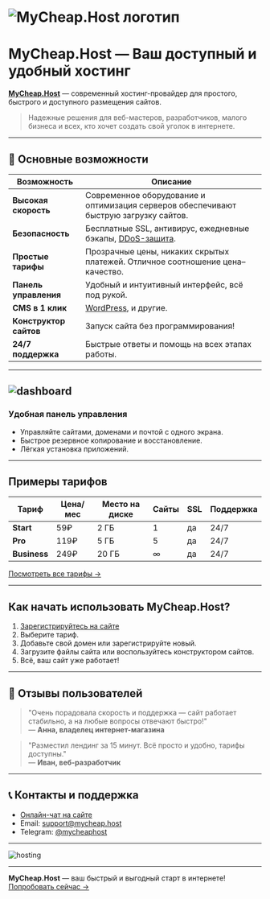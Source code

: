 # ![MyCheap.Host логотип](assets/logo.png)  
# MyCheap.Host — Ваш доступный и удобный хостинг

**[MyCheap.Host](https://mycheap.host)** — современный хостинг-провайдер для простого, быстрого и доступного размещения сайтов.  
> Надежные решения для веб-мастеров, разработчиков, малого бизнеса и всех, кто хочет создать свой уголок в интернете.

---

## 🚀 Основные возможности

| Возможность         | Описание                                                                  |
|---------------------|---------------------------------------------------------------------------|
| **Высокая скорость**    | Современное оборудование и оптимизация серверов обеспечивают быструю загрузку сайтов. |
| **Безопасность**        | Бесплатные SSL, антивирус, ежедневные бэкапы, [DDoS-защита](https://ru.wikipedia.org/wiki/DDoS).|
| **Простые тарифы**      | Прозрачные цены, никаких скрытых платежей. Отличное соотношение цена–качество. |
| **Панель управления**   | Удобный и интуитивный интерфейс, всё под рукой.                        |
| **CMS в 1 клик**        | [WordPress](https://wordpress.org/), и другие. |
| **Конструктор сайтов**  | Запуск сайта без программирования!                                     |
| **24/7 поддержка**      | Быстрые ответы и помощь на всех этапах работы.                         |

---

## ![dashboard](assets/dashboard.png)  
### Удобная панель управления

- Управляйте сайтами, доменами и почтой с одного экрана.
- Быстрое резервное копирование и восстановление.
- Лёгкая установка приложений.

---

## Примеры тарифов

| Тариф      | Цена/мес | Место на диске | Сайты | SSL | Поддержка |
|------------|----------|----------------|-------|-----|-----------|
| **Start**  | 59₽      | 2 ГБ           | 1     | да  | 24/7      |
| **Pro**    | 119₽     | 5 ГБ           | 5     | да  | 24/7      |
| **Business**| 249₽    | 20 ГБ          | ∞     | да  | 24/7      |

[Посмотреть все тарифы →](https://mycheap.host/#pricing)

---

## Как начать использовать MyCheap.Host?

1. [Зарегистрируйтесь на сайте](https://mycheap.host)
2. Выберите тариф.
3. Добавьте свой домен или зарегистрируйте новый.
4. Загрузите файлы сайта или воспользуйтесь конструктором сайтов.
5. Всё, ваш сайт уже работает!

---

## 📝 Отзывы пользователей

> "Очень порадовала скорость и поддержка — сайт работает стабильно, а на любые вопросы отвечают быстро!"  
> — **Анна, владелец интернет-магазина**

> "Разместил лендинг за 15 минут. Всё просто и удобно, тарифы доступны."  
> — **Иван, веб-разработчик**

---

## 📞 Контакты и поддержка

- [Онлайн-чат на сайте](https://mycheap.host)
- Email: [support@mycheap.host](mailto:support@mycheap.host)
- Telegram: [@mycheaphost](https://t.me/mycheaphost)

---

![hosting](assets/hosting.png)

---

**MyCheap.Host** — ваш быстрый и выгодный старт в интернете!  
[Попробовать сейчас →](https://mycheap.host)

